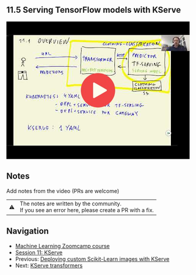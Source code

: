 
## 11.5 Serving TensorFlow models with KServe

<a href="https://www.youtube.com/watch?v=iXwQb2LRKGI&list=PL3MmuxUbc_hIhxl5Ji8t4O6lPAOpHaCLR"><img src="images/thumbnail-11-05.jpg"></a>
 




## Notes

Add notes from the video (PRs are welcome)


<table>
   <tr>
      <td>⚠️</td>
      <td>
         The notes are written by the community. <br>
         If you see an error here, please create a PR with a fix.
      </td>
   </tr>
</table>


## Navigation

* [Machine Learning Zoomcamp course](../)
* [Session 11: KServe](./)
* Previous: [Deploying custom Scikit-Learn images with KServe](04-kserve-custom-image.md)
* Next: [KServe transformers](06-kserve-transformers.md)